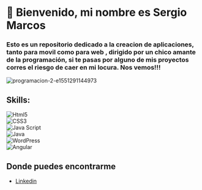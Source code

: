 # 👋 Bienvenido, mi nombre es Sergio Marcos
### Esto es un repositorio dedicado a la creacion de aplicaciones, tanto para movil como para web , dirigido por un chico amante de la programación, si te pasas por alguno de mis proyectos  corres el riesgo de caer en mi locura. Nos vemos!!!

![programacion-2-e1551291144973](https://user-images.githubusercontent.com/78851467/201143803-b1083204-9ee5-4b2a-b975-dca71fbce5fc.jpg)



## Skills:
![Html5](https://img.shields.io/badge/Html-3DDC84?style=for-the-badge&logo=Html5&logoColor=white&labelColor=101010)</br>
![CSS3](https://img.shields.io/badge/css3-3DDC84?style=for-the-badge&logo=CSS3&logoColor=white&labelColor=blue)</br>
![Java Script](https://img.shields.io/badge/JavaScript-3DDC84?style=for-the-badge&logo=JavaScript&logoColor=white&labelColor=101010)</br>
![Java](https://img.shields.io/badge/java-3DDC84?style=for-the-badge&logo=Java11&logoColor=white&labelColor=blue)</br>
![WordPress](https://img.shields.io/badge/WordPress-3DDC84?style=for-the-badge&logo=WordPress&logoColor=white&labelColor=101010)</br>
![Angular](https://img.shields.io/badge/angular-3DDC84?style=for-the-badge&logo=Angular11&logoColor=white&labelColor=blue)</br>
## Donde puedes encontrarme

- [Linkedin](https://www.linkedin.com/in/sergio-marcos-92599023b/)



